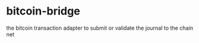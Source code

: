 # bitcoin-bridge
the bitcoin transaction adapter to submit or validate the journal to the  chain net
